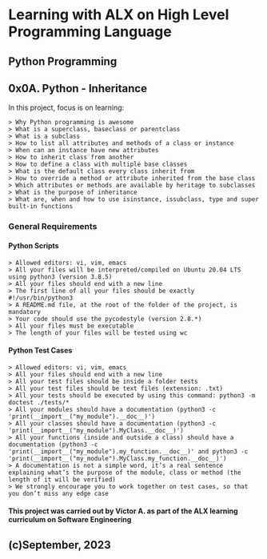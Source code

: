# Learning with ALX on High Level Programming Language
## Python Programming
## 0x0A. Python - Inheritance

In this project, focus is on learning:

	> Why Python programming is awesome
	> What is a superclass, baseclass or parentclass
	> What is a subclass
	> How to list all attributes and methods of a class or instance
	> When can an instance have new attributes
	> How to inherit class from another
	> How to define a class with multiple base classes
	> What is the default class every class inherit from
	> How to override a method or attribute inherited from the base class
	> Which attributes or methods are available by heritage to subclasses
	> What is the purpose of inheritance
	> What are, when and how to use isinstance, issubclass, type and super built-in functions

### General Requirements

#### Python Scripts

	> Allowed editors: vi, vim, emacs
	> All your files will be interpreted/compiled on Ubuntu 20.04 LTS using python3 (version 3.8.5)
	> All your files should end with a new line
	> The first line of all your files should be exactly #!/usr/bin/python3
	> A README.md file, at the root of the folder of the project, is mandatory
	> Your code should use the pycodestyle (version 2.8.*)
	> All your files must be executable
	> The length of your files will be tested using wc

#### Python Test Cases

	> Allowed editors: vi, vim, emacs
	> All your files should end with a new line
	> All your test files should be inside a folder tests
	> All your test files should be text files (extension: .txt)
	> All your tests should be executed by using this command: python3 -m doctest ./tests/*
	> All your modules should have a documentation (python3 -c 'print(__import__("my_module").__doc__)')
	> All your classes should have a documentation (python3 -c 'print(__import__("my_module").MyClass.__doc__)')
	> All your functions (inside and outside a class) should have a documentation (python3 -c 'print(__import__("my_module").my_function.__doc__)' and python3 -c 'print(__import__("my_module").MyClass.my_function.__doc__)')
	> A documentation is not a simple word, it’s a real sentence explaining what’s the purpose of the module, class or method (the length of it will be verified)
	> We strongly encourage you to work together on test cases, so that you don’t miss any edge case

#### This project was carried out by Victor A. as part of the ALX learning curriculum on Software Engineering

## (c)September, 2023
